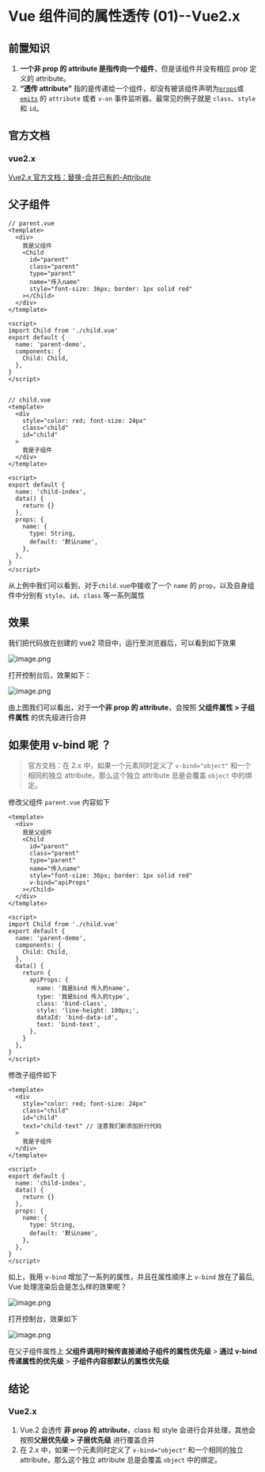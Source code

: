 # Vue 组件间的属性透传 (01)--Vue2.x

## 前置知识

1. **一个非 prop 的 attribute 是指传向一个组件**，但是该组件并没有相应 prop 定义的 attribute。
2. **“透传 attribute”** 指的是传递给一个组件，却没有被该组件声明为[`props`](https://link.juejin.cn?target=https%3A%2F%2Fcn.vuejs.org%2Fguide%2Fcomponents%2Fprops.html)或 [`emits`](https://link.juejin.cn?target=https%3A%2F%2Fcn.vuejs.org%2Fguide%2Fcomponents%2Fevents.html%23defining-custom-events) 的 `attribute` 或者 `v-on` 事件监听器。最常见的例子就是 `class`、`style` 和 `id`。

## 官方文档

### vue2.x

[Vue2.x 官方文档：替换-合并已有的-Attribute](https://link.juejin.cn?target=https%3A%2F%2Fv2.cn.vuejs.org%2Fv2%2Fguide%2Fcomponents-props.html%23%E6%9B%BF%E6%8D%A2-%E5%90%88%E5%B9%B6%E5%B7%B2%E6%9C%89%E7%9A%84-Attribute)

## 父子组件

```vue
// parent.vue
<template>
  <div>
    我是父组件
    <Child
      id="parent"
      class="parent"
      type="parent"
      name="传入name"
      style="font-size: 36px; border: 1px solid red"
    ></Child>
  </div>
</template>

<script>
import Child from './child.vue'
export default {
  name: 'parent-demo',
  components: {
    Child: Child,
  },
}
</script>


// child.vue
<template>
  <div
    style="color: red; font-size: 24px"
    class="child"
    id="child"
  >
    我是子组件
  </div>
</template>

<script>
export default {
  name: 'child-index',
  data() {
    return {}
  },
  props: {
    name: {
      type: String,
      default: '默认name',
    },
  },
}
</script>
```

从上例中我们可以看到，对于`child.vue`中接收了一个 `name` 的 `prop`，以及自身组件中分别有 `style`、`id`、`class` 等一系列属性

## 效果

我们把代码放在创建的 vue2 项目中，运行至浏览器后，可以看到如下效果

![image.png](https://p1-juejin.byteimg.com/tos-cn-i-k3u1fbpfcp/ba064e89415e4b039523361e11f1e3e1~tplv-k3u1fbpfcp-jj-mark:3024:0:0:0:q75.awebp#?w=698&h=135&s=10377&e=png&b=ffffff)

打开控制台后，效果如下：

![image.png](https://p6-juejin.byteimg.com/tos-cn-i-k3u1fbpfcp/494ffb9792464fe3afae4ddef6b0fb07~tplv-k3u1fbpfcp-jj-mark:3024:0:0:0:q75.awebp#?w=1064&h=131&s=28409&e=png&b=fbfbfb)

由上图我们可以看出，对于**一个非 prop 的 attribute**，会按照 **父组件属性 > 子组件属性** 的优先级进行合并

## 如果使用 v-bind 呢 ？

> 官方文档：在 2.x 中，如果一个元素同时定义了 `v-bind="object"` 和一个相同的独立 attribute，那么这个独立 attribute 总是会覆盖 `object` 中的绑定。

修改父组件 `parent.vue` 内容如下

```vue
<template>
  <div>
    我是父组件
    <Child
      id="parent"
      class="parent"
      type="parent"
      name="传入name"
      style="font-size: 36px; border: 1px solid red"
      v-bind="apiProps"
    ></Child>
  </div>
</template>

<script>
import Child from './child.vue'
export default {
  name: 'parent-demo',
  components: {
    Child: Child,
  },
  data() {
    return {
      apiProps: {
        name: '我是bind 传入的name',
        type: '我是bind 传入的type',
        class: 'bind-class',
        style: 'line-height: 100px;',
        dataId: 'bind-data-id',
        text: 'bind-text',
      },
    }
  },
}
</script>
```

修改子组件如下

```vue
<template>
  <div
    style="color: red; font-size: 24px"
    class="child"
    id="child"
    text="child-text" // 注意我们新添加折行代码
  >
    我是子组件
  </div>
</template>

<script>
export default {
  name: 'child-index',
  data() {
    return {}
  },
  props: {
    name: {
      type: String,
      default: '默认name',
    },
  },
}
</script>
```

如上，我用 `v-bind` 增加了一系列的属性，并且在属性顺序上 `v-bind` 放在了最后, Vue 处理渲染后会是怎么样的效果呢？

![image.png](https://p1-juejin.byteimg.com/tos-cn-i-k3u1fbpfcp/d4162bc6bc774103ab9525deb84766ee~tplv-k3u1fbpfcp-jj-mark:3024:0:0:0:q75.awebp#?w=534&h=238&s=12659&e=png&b=ffffff)

打开控制台，效果如下

![image.png](https://p6-juejin.byteimg.com/tos-cn-i-k3u1fbpfcp/64f456a8c079416a940b84462cbfede3~tplv-k3u1fbpfcp-jj-mark:3024:0:0:0:q75.awebp#?w=1517&h=228&s=44411&e=png&b=fbfbfb)

在父子组件属性上 **父组件调用时候传直接递给子组件的属性优先级**  > **通过 v-bind 传递属性的优先级** > **子组件内容部默认的属性优先级**

## 结论

### Vue2.x

1. Vue.2 会透传 **非 prop 的 attribute**，class 和 style 会进行合并处理，其他会按照**父层优先级 > 子层优先级** 进行覆盖合并
2. 在 2.x 中，如果一个元素同时定义了 `v-bind="object"` 和一个相同的独立 attribute，那么这个独立 attribute 总是会覆盖 `object` 中的绑定。

